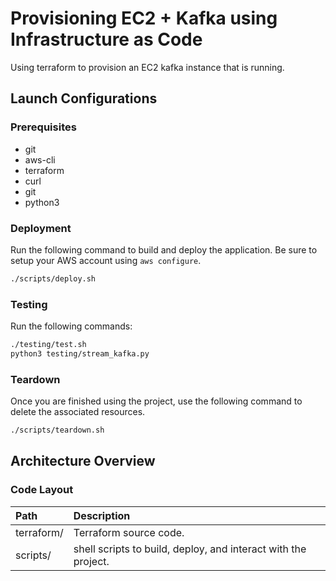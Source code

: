 # Provisioning EC2 + Kafka using Infrastructure as Code

Using terraform to provision an EC2 kafka instance that is running.

## Launch Configurations

### Prerequisites

- git
- aws-cli
- terraform
- curl
- git
- python3

### Deployment

Run the following command to build and deploy the application. Be sure to setup your AWS account using `aws configure`.

```bash
./scripts/deploy.sh
```

### Testing

Run the following commands:

```bash
./testing/test.sh
python3 testing/stream_kafka.py
```

### Teardown

Once you are finished using the project, use the following command to delete the associated resources.

```bash
./scripts/teardown.sh
```

## Architecture Overview

### Code Layout

| Path                 | Description                                                    |
| :------------------- | :------------------------------------------------------------- |
| terraform/           | Terraform source code.                                         |
| scripts/             | shell scripts to build, deploy, and interact with the project. |